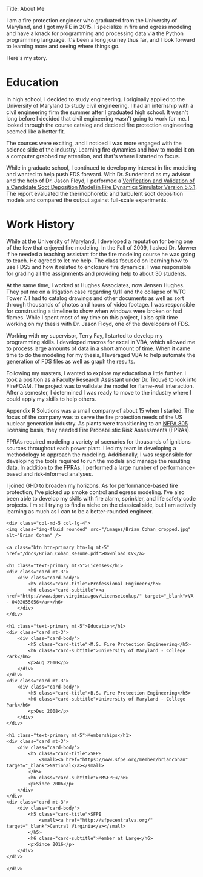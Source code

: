 Title: About Me

<div class="row">
    <div class="col">
    
<p>I am a fire protection engineer who graduated from the University of Maryland, and I got my PE in 2015. I specialize in fire and egress modeling and have a knack for programming and processing data via the Python programming language. It's been a long journey thus far, and I look forward to learning more and seeing where things go.</p>
<p>Here's my story.</p>

<h1>Education</h1>

<p>In high school, I decided to study engineering. I originally applied to the University of Maryland to study civil engineering. I had an internship with a civil engineering firm the summer after I graduated high school. It wasn't long before I decided that civil engineering wasn't going to work for me. I looked through the course catalog and decided fire protection engineering seemed like a better fit.</p>
<p>The courses were exciting, and I noticed I was more engaged with the science side of the industry. Learning fire dynamics and how to model it on a computer grabbed my attention, and that's where I started to focus.</p>

<p>While in graduate school, I continued to develop my interest in fire modeling and wanted to help push FDS forward. With Dr. Sunderland as my advisor and the help of Dr. Jason Floyd, I performed a <a href="https://drum.lib.umd.edu/handle/1903/10959">Verification and Validation of a Candidate Soot Deposition Model in Fire Dynamics Simulator Version 5.5.1</a>. The report evaluated the thermophoretic and turbulent soot deposition models and compared the output against full-scale experiments.</p>

<h1>Work History</h1>

<p>While at the University of Maryland, I developed a reputation for being one of the few that enjoyed fire modeling. In the Fall of 2009, I asked Dr. Mowrer if he needed a teaching assistant for the fire modeling course he was going to teach. He agreed to let me help. The class focused on learning how to use FDS5 and how it related to enclosure fire dynamics. I was responsible for grading all the assignments and providing help to about 30 students.</p>

<p>At the same time, I worked at Hughes Associates, now Jensen Hughes. They put me on a litigation case regarding 9/11 and the collapse of WTC Tower 7. I had to catalog drawings and other documents as well as sort through thousands of photos and hours of video footage. I was responsible for constructing a timeline to show when windows were broken or had flames. While I spent most of my time on this project, I also split time working on my thesis with Dr. Jason Floyd, one of the developers of FDS.</p>
<p>Working with my supervisor, Terry Fay, I started to develop my programming skills. I developed macros for excel in VBA, which allowed me to process large amounts of data in a short amount of time. When it came time to do the modeling for my thesis, I leveraged VBA to help automate the generation of FDS files as well as graph the results.</p>

<p>Following my masters, I wanted to explore my education a little further. I took a position as a Faculty Research Assistant under Dr. Trouvé to look into FireFOAM. The project was to validate the model for flame-wall interaction. After a semester, I determined I was ready to move to the industry where I could apply my skills to help others.</p>

<p>Appendix R Solutions was a small company of about 15 when I started. The focus of the company was to serve the fire protection needs of the US nuclear generation industry. As plants were transitioning to an <a href="https://www.nfpa.org/codes-and-standards/all-codes-and-standards/list-of-codes-and-standards/detail?code=805">NFPA 805</a> licensing basis, they needed Fire Probabilistic Risk Assessments (FPRAs).</p>
<p>FPRAs required modeling a variety of scenarios for thousands of ignitions sources throughout each power plant. I led my team in developing a methodology to approach the modeling. Additionally, I was responsible for developing the tools required to run the models and manage the resulting data. In addition to the FPRAs, I performed a large number of performance-based and risk-informed analyses.</p>

<p>I joined GHD to broaden my horizons. As for performance-based fire protection, I've picked up smoke control and egress modeling. I've also been able to develop my skills with fire alarm, sprinkler, and life safety code projects. I'm still trying to find a niche on the classical side, but I am actively learning as much as I can to be a better-rounded engineer.</p>
    </div>
    
    <div class="col-md-5 col-lg-4">
    <img class="img-fluid rounded" src="/images/Brian_Cohan_cropped.jpg" alt="Brian Cohan" />
    
    <a class="btn btn-primary btn-lg mt-5" href="/docs/Brian_Cohan_Resume.pdf">Download CV</a>
    
    <h1 class="text-primary mt-5">Licenses</h1>
    <div class="card mt-3">
        <div class="card-body">
            <h5 class="card-title">Professional Engineer</h5>
            <h6 class="card-subtitle"><a href="http://www.dpor.virginia.gov/LicenseLookup/" target="_blank">VA - 0402055056</a></h6>
        </div>
    </div>
    
    <h1 class="text-primary mt-5">Education</h1>
    <div class="card mt-3">
        <div class="card-body">
            <h5 class="card-title">M.S. Fire Protection Engineering</h5>
            <h6 class="card-subtitle">University of Maryland - College Park</h6>
            <p>Aug 2010</p>
        </div>
    </div>
    <div class="card mt-3">
        <div class="card-body">
            <h5 class="card-title">B.S. Fire Protection Engineering</h5>
            <h6 class="card-subtitle">University of Maryland - College Park</h6>
            <p>Dec 2008</p>
        </div>
    </div>
    
    <h1 class="text-primary mt-5">Memberships</h1>
    <div class="card mt-3">
        <div class="card-body">
            <h5 class="card-title">SFPE
                <small><a href="https://www.sfpe.org/member/briancohan" target="_blank">National</a></small>
            </h5>
            <h6 class="card-subtitle">PMSFPE</h6>
            <p>Since 2006</p>
        </div>
    </div>
    <div class="card mt-3">
        <div class="card-body">
            <h5 class="card-title">SFPE
                <small><a href="http://sfpecentralva.org/" target="_blank">Central Virginia</a></small>
            </h5>
            <h6 class="card-subtitle">Member at Large</h6>
            <p>Since 2016</p>
        </div>
    </div>
    
    </div>
</div>